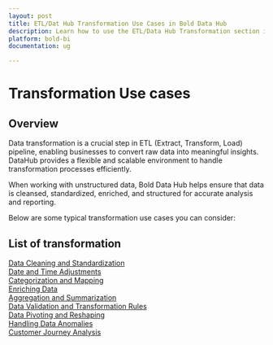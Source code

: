 ```yaml
---
layout: post
title: ETL/Dat Hub Transformation Use Cases in Bold Data Hub
description: Learn how to use the ETL/Data Hub Transformation section in Bold BI Enterprise Edition. Discover simple steps to integrate data smoothly and make the most of your analytics.
platform: bold-bi
documentation: ug

---
```


# Transformation Use cases

## Overview

Data transformation is a crucial step in ETL (Extract, Transform, Load) pipeline, enabling businesses to convert raw data into meaningful insights. DataHub provides a flexible and scalable environment to handle transformation processes efficiently.

When working with unstructured data, Bold Data Hub helps ensure that data is cleansed, standardized, enriched, and structured for accurate analysis and reporting.

Below are some typical transformation use cases you can consider:

## List of transformation

[Data Cleaning and Standardization](/transformation-use-cases/data-cleaning-and-standardization/)<br>
[Date and Time Adjustments](/transformation-use-cases/date-and-time-processing/)<br>
[Categorization and Mapping](/transformation-use-cases/categorization-and-mapping/)<br>
[Enriching Data](/transformation-use-cases/enriching-data/)<br>
[Aggregation and Summarization](/transformation-use-cases/aggregation-and-summarization/)<br>
[Data Validation and Transformation Rules](/transformation-use-cases/data-validation-and-transformation-rules/)<br>
[Data Pivoting and Reshaping](/transformation-use-cases/data-reshaping-and-pivoting/)<br>
[Handling Data Anomalies](/transformation-use-cases/anomaly-detection-and-smoothing/)<br>
[Customer Journey Analysis](/transformation-use-cases/behavioral-and-journey-analysis/)<br>
